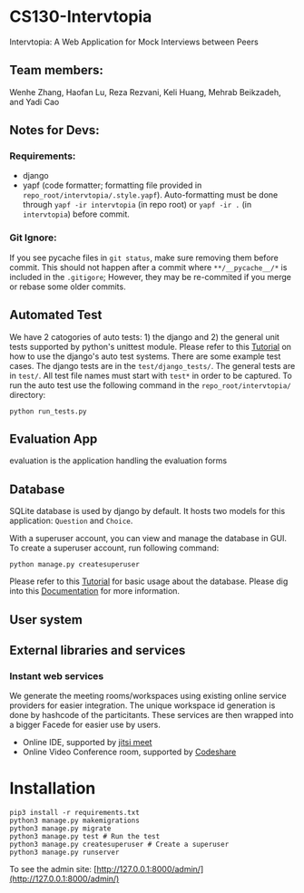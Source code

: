 # CS130-Intervtopia
Intervtopia: A Web Application for Mock Interviews between Peers

## Team members:
Wenhe Zhang, Haofan Lu, Reza Rezvani, Keli Huang, Mehrab Beikzadeh, and Yadi Cao

## Notes for Devs:
### Requirements:
- django
- yapf (code formatter; formatting file provided in `repo_root/intervtopia/.style.yapf`). Auto-formatting must be done through `yapf -ir intervtopia` (in repo root) or `yapf -ir .` (in `intervtopia`) before commit.

### Git Ignore:
If you see pycache files in `git status`, make sure removing them before commit. This should not happen after a commit where `**/__pycache__/*` is included in the `.gitigore`; However, they may be re-commited if you merge or rebase some older commits.


## Automated Test
We have 2 catogories of auto tests: 1) the django and 2) the general unit tests supported by python's unittest module.
Please refer to this [Tutorial](https://docs.djangoproject.com/en/4.1/intro/tutorial05/) on how to use the django's auto test systems. There are some example test cases.
The django tests are in the `test/django_tests/`. The general tests are in `test/`. All test file names must start with `test*` in order to be captured.
To run the auto test use the following command in the `repo_root/intervtopia/` directory:
```
python run_tests.py
```

## Evaluation App
evaluation is the application handling the evaluation forms


## Database

SQLite database is used by django by default. It hosts two models for this application: `Question` and `Choice`.

With a superuser account, you can view and manage the database in GUI. To create a superuser account, run following command: 
```
python manage.py createsuperuser
```
Please refer to this [Tutorial](https://docs.djangoproject.com/en/4.1/intro/tutorial02/) for basic usage about the database.
Please dig into this [Documentation](https://docs.djangoproject.com/en/4.1/ref/databases/#sqlite-notes) for more information.


## User system


## External libraries and services

### Instant web services
We generate the meeting rooms/workspaces using existing online service providers for easier integration. The unique workspace id generation is done by hashcode of the particitants. These services are then wrapped into a bigger Facede for easier use by users.
- Online IDE, supported by [jitsi meet](https://meet.jit.si/)
- Online Video Conference room, supported by [Codeshare](https://codeshare.io/)

# Installation
   ```
   pip3 install -r requirements.txt
   python3 manage.py makemigrations
   python3 manage.py migrate
   python3 manage.py test # Run the test
   python3 manage.py createsuperuser # Create a superuser
   python3 manage.py runserver
   ```

   To see the admin site: [http://127.0.0.1:8000/admin/](http://127.0.0.1:8000/admin/)